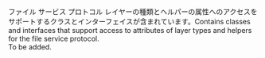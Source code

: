 <Namespace Name="Microsoft.WindowsAzure.Storage.File.Protocol">
  <Docs>
    <summary><span data-ttu-id="9046f-101">ファイル サービス プロトコル レイヤーの種類とヘルパーの属性へのアクセスをサポートするクラスとインターフェイスが含まれています。</span><span class="sxs-lookup"><span data-stu-id="9046f-101">Contains classes and interfaces that support access to attributes of layer types and helpers for the file service protocol.</span></span></summary> 
    <remarks>To be added.</remarks>
  </Docs>
</Namespace>
